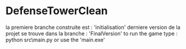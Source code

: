 # DefenseTowerClean

la premiere branche construite est : 'initialisation' 
derniere version de la projet se trouve dans la branche :  'FinalVersion' 
to run the game type : python src\main.py or use the 'main.exe'

